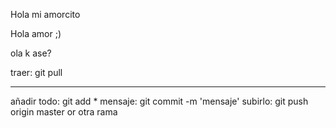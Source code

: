 Hola mi amorcito

Hola amor ;)

ola k ase?


traer: git pull

-------

añadir todo: git add * 
mensaje: git commit -m 'mensaje'
subirlo: git push origin master or otra rama